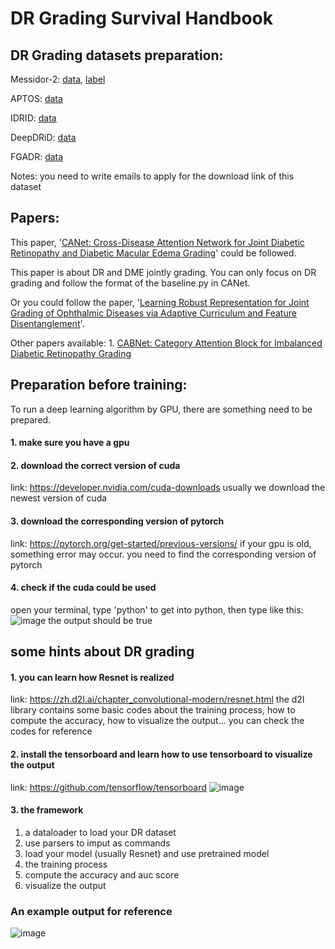 # **DR Grading Survival Handbook**

## **DR Grading datasets preparation:**
Messidor-2: [data](https://www.adcis.net/en/third-party/messidor2/), [label](https://www.kaggle.com/datasets/google-brain/messidor2-dr-grades)

APTOS: [data](https://www.kaggle.com/competitions/aptos2019-blindness-detection/data)

IDRID: [data](https://ieee-dataport.org/open-access/indian-diabetic-retinopathy-image-dataset-idrid)

DeepDRiD: [data](https://github.com/deepdrdoc/DeepDRiD)

FGADR: [data](https://csyizhou.github.io/FGADR/)

Notes: you need to write emails to apply for the download link of this dataset

## Papers:
This paper, '[CANet: Cross-Disease Attention Network for Joint Diabetic Retinopathy and Diabetic Macular Edema Grading](https://ieeexplore.ieee.org/abstract/document/8892667)' could be followed.

This paper is about DR and DME jointly grading. You can only focus on DR grading and follow the format of the baseline.py in CANet.

Or you could follow the paper, '[Learning Robust Representation for Joint Grading of Ophthalmic Diseases via Adaptive Curriculum and Feature Disentanglement](https://arxiv.org/abs/2207.04183)'.


Other papers available:
    1. [CABNet: Category Attention Block for Imbalanced Diabetic Retinopathy Grading](https://ieeexplore.ieee.org/abstract/document/9195035)

## Preparation before training:
To run a deep learning algorithm by GPU, there are something need to be prepared.
#### 1. make sure you have a gpu
#### 2. download the correct version of cuda
link: https://developer.nvidia.com/cuda-downloads
usually we download the newest version of cuda
#### 3. download the corresponding version of pytorch
link: https://pytorch.org/get-started/previous-versions/
if your gpu is old, something error may occur. you need to find the corresponding version of pytorch
#### 4. check if the cuda could be used
open your terminal, type 'python' to get into python, then type like this:
![image](https://github.com/Chehx/DRGSHandbook/blob/main/pics/terminal.png)
the output should be true

## some hints about DR grading
#### 1. you can learn how Resnet is realized
link: https://zh.d2l.ai/chapter_convolutional-modern/resnet.html
the d2l library contains some basic codes about the training process, how to compute the accuracy, how to visualize the output... you can check the codes for reference
#### 2. install the tensorboard and learn how to use tensorboard to visualize the output
link: https://github.com/tensorflow/tensorboard
![image](https://github.com/Chehx/DRGSHandbook/blob/main/pics/tensorboard.png)
#### 3. the framework
1. a dataloader to load your DR dataset
2. use parsers to imput as commands
3. load your model (usually Resnet) and use pretrained model
4. the training process
5. compute the accuracy and auc score
6. visualize the output
### An example output for reference
![image](https://github.com/Chehx/DRGSHandbook/blob/main/pics/output.png)
